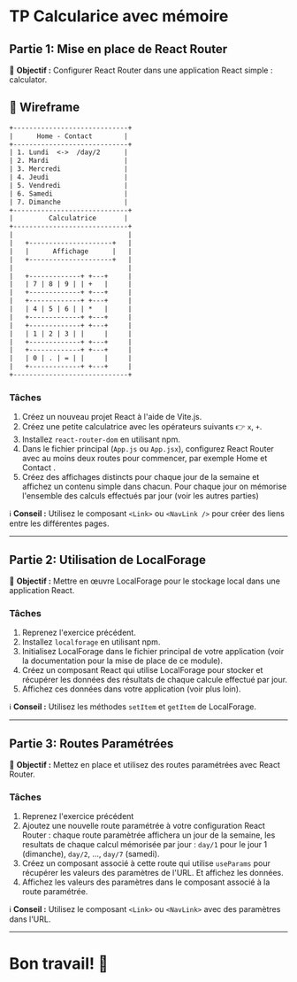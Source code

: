 # TP Calcularice avec mémoire

## Partie 1: Mise en place de React Router

🚀 **Objectif :** Configurer React Router dans une application React simple : calculator.

## 🧮 Wireframe

```txt
+-----------------------------+
|      Home - Contact        |
+-----------------------------+
| 1. Lundi  <->  /day/2      |
| 2. Mardi                   |
| 3. Mercredi                |
| 4. Jeudi                   |
| 5. Vendredi                |
| 6. Samedi                  |
| 7. Dimanche                |
+-----------------------------+
|         Calculatrice       |
+-----------------------------+
|                             |
|   +---------------------+   |
|   |      Affichage      |   |
|   +---------------------+   |
|                             |
|   +-------------+ +---+     |
|   | 7 | 8 | 9 | | +   |     |
|   +-------------+ +---+     |
|   +-------------+ +---+     |
|   | 4 | 5 | 6 | | *   |     |
|   +-------------+ +---+     |
|   +-------------+ +---+     |
|   | 1 | 2 | 3 | |     |     |
|   +-------------+ +---+     |
|   +-------------+ +---+     |
|   | 0 | . | = | |     |     |
|   +-------------+ +---+     |
+-----------------------------+
```

### Tâches

1. Créez un nouveau projet React à l'aide de Vite.js.
1. Créez une petite calculatrice avec les opérateurs suivants 👉 `x`, `+`.
1. Installez `react-router-dom` en utilisant npm.
1. Dans le fichier principal (`App.js` ou `App.jsx`), configurez React Router avec au moins deux routes pour commencer, par exemple Home et Contact .
1. Créez des affichages distincts pour chaque jour de la semaine et affichez un contenu simple dans chacun. Pour chaque jour on mémorise l'ensemble des calculs effectués par jour (voir les autres parties)

ℹ️ **Conseil :** Utilisez le composant `<Link>` ou `<NavLink />` pour créer des liens entre les différentes pages.

---

## Partie 2: Utilisation de LocalForage

🚀 **Objectif :** Mettre en œuvre LocalForage pour le stockage local dans une application React.

### Tâches

1. Reprenez l'exercice précédent.
1. Installez `localforage` en utilisant npm.
1. Initialisez LocalForage dans le fichier principal de votre application (voir la documentation pour la mise de place de ce module).
1. Créez un composant React qui utilise LocalForage pour stocker et récupérer les données des résultats de chaque calcule effectué par jour.
1. Affichez ces données dans votre application (voir plus loin).

ℹ️ **Conseil :** Utilisez les méthodes `setItem` et `getItem` de LocalForage.

---

## Partie 3: Routes Paramétrées

🚀 **Objectif :** Mettez en place et utilisez des routes paramétrées avec React Router.

### Tâches

1. Reprenez l'exercice précédent
1. Ajoutez une nouvelle route paramétrée à votre configuration React Router : chaque route paramètrée affichera un jour de la semaine, les resultats de chaque calcul mémorisée par jour : `day/1` pour le jour 1 (dimanche), `day/2`, ..., `day/7` (samedi).
1. Créez un composant associé à cette route qui utilise `useParams` pour récupérer les valeurs des paramètres de l'URL. Et affichez les données.
1. Affichez les valeurs des paramètres dans le composant associé à la route paramétrée.

ℹ️ **Conseil :** Utilisez le composant `<Link>` ou `<NavLink>` avec des paramètres dans l'URL.

---

# Bon travail! 🎉

